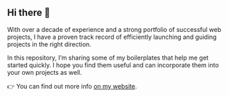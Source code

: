 ## Hi there 👋

With over a decade of experience and a strong portfolio of successful web projects, I have a proven track record of efficiently launching and guiding projects in the right direction.

In this repository, I’m sharing some of my boilerplates that help me get started quickly. I hope you find them useful and can incorporate them into your own projects as well.

👉 You can find out more info [on my website](https://klipper.ee/en).
